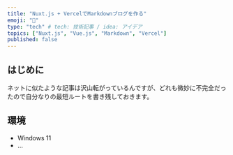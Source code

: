 ```yaml
---
title: "Nuxt.js + VercelでMarkdownブログを作る"
emoji: "📑"
type: "tech" # tech: 技術記事 / idea: アイデア
topics: ["Nuxt.js", "Vue.js", "Markdown", "Vercel"]
published: false
---
```


## はじめに

ネットに似たような記事は沢山転がっているんですが、どれも微妙に不完全だったので自分なりの最短ルートを書き残しておきます。

## 環境

- Windows 11
- ...
